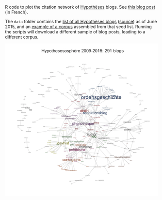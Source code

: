 R code to plot the citation network of [Hypothèses](http://hypotheses.org/) blogs. See [this blog post](http://politbistro.hypotheses.org/2737) (in French).

The `data` folder contains the [list of all Hypothèses blogs](master/data/blogs.csv) ([source](http://www.openedition.org/catalogue-notebooks)) as of June 2015, and an [example of a corpus](master/data/corpus.csv) assembled from that seed list. Running the scripts will download a different sample of blog posts, leading to a different corpus.

![](demo.png)
